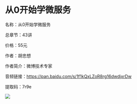 # 从0开始学微服务

名称：从0开始学微服务

总章节：43讲

价格：55元

作者：胡忠想

作者简介：微博技术专家

音频链接：https://pan.baidu.com/s/1f1kQxLZoR8rg16dwdjxrDw

提取码：7r9e

![](https://static001.geekbang.org/resource/image/e6/6d/e69b0834f54854d0350e8e512897706d.jpg)

